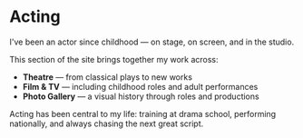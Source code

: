 # Acting

I've been an actor since childhood — on stage, on screen, and in the studio.

This section of the site brings together my work across:

- **Theatre** — from classical plays to new works
- **Film & TV** — including childhood roles and adult performances
- **Photo Gallery** — a visual history through roles and productions

Acting has been central to my life: training at drama school, performing nationally, and always chasing the next great script.
